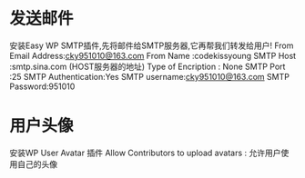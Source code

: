# 发送邮件
安装Easy WP SMTP插件,先将邮件给SMTP服务器,它再帮我们转发给用户!
From Email Address:cky951010@163.com
From Name :codekissyoung
SMTP Host :smtp.sina.com (HOST服务器的地址)
Type of Encription : None
SMTP Port :25
SMTP Authentication:Yes
SMTP username:cky951010@163.com
SMTP Password:951010

# 用户头像
安装WP User Avatar 插件
Allow Contributors to upload avatars : 允许用户使用自己的头像
